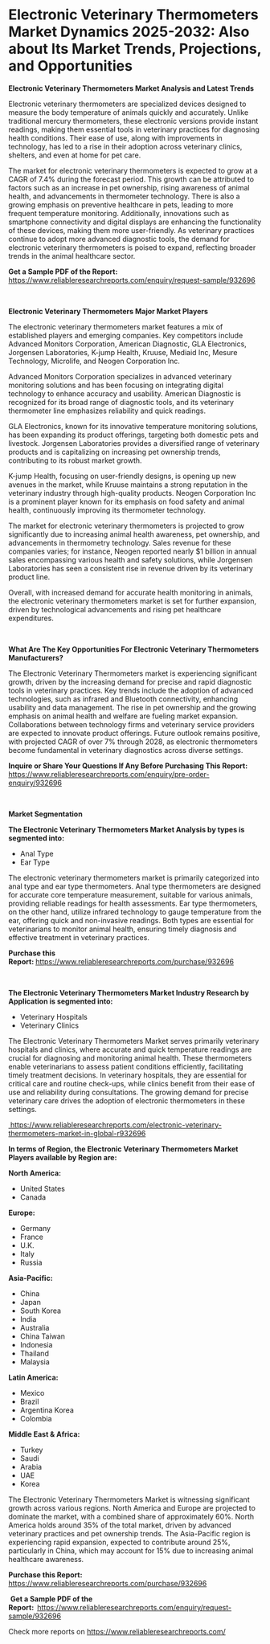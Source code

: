 <p><h1>Electronic Veterinary Thermometers Market Dynamics 2025-2032: Also about Its Market Trends, Projections, and Opportunities</h1></p><p><strong>Electronic Veterinary Thermometers Market Analysis and Latest Trends</strong></p>
<p><p>Electronic veterinary thermometers are specialized devices designed to measure the body temperature of animals quickly and accurately. Unlike traditional mercury thermometers, these electronic versions provide instant readings, making them essential tools in veterinary practices for diagnosing health conditions. Their ease of use, along with improvements in technology, has led to a rise in their adoption across veterinary clinics, shelters, and even at home for pet care.</p><p>The market for electronic veterinary thermometers is expected to grow at a CAGR of 7.4% during the forecast period. This growth can be attributed to factors such as an increase in pet ownership, rising awareness of animal health, and advancements in thermometer technology. There is also a growing emphasis on preventive healthcare in pets, leading to more frequent temperature monitoring. Additionally, innovations such as smartphone connectivity and digital displays are enhancing the functionality of these devices, making them more user-friendly. As veterinary practices continue to adopt more advanced diagnostic tools, the demand for electronic veterinary thermometers is poised to expand, reflecting broader trends in the animal healthcare sector.</p></p>
<p><strong>Get a Sample PDF of the Report:&nbsp;</strong> <a href="https://www.reliableresearchreports.com/enquiry/request-sample/932696?utm_campaign=3016&utm_medium=2&utm_source=Github&utm_content=ia&utm_term=21032025&utm_id=electronic-veterinary-thermometers">https://www.reliableresearchreports.com/enquiry/request-sample/932696</a></p>
<p>&nbsp;</p>
<p><strong>Electronic Veterinary Thermometers Major Market Players</strong></p>
<p><p>The electronic veterinary thermometers market features a mix of established players and emerging companies. Key competitors include Advanced Monitors Corporation, American Diagnostic, GLA Electronics, Jorgensen Laboratories, K-jump Health, Kruuse, Mediaid Inc, Mesure Technology, Microlife, and Neogen Corporation Inc. </p><p>Advanced Monitors Corporation specializes in advanced veterinary monitoring solutions and has been focusing on integrating digital technology to enhance accuracy and usability. American Diagnostic is recognized for its broad range of diagnostic tools, and its veterinary thermometer line emphasizes reliability and quick readings.</p><p>GLA Electronics, known for its innovative temperature monitoring solutions, has been expanding its product offerings, targeting both domestic pets and livestock. Jorgensen Laboratories provides a diversified range of veterinary products and is capitalizing on increasing pet ownership trends, contributing to its robust market growth.</p><p>K-jump Health, focusing on user-friendly designs, is opening up new avenues in the market, while Kruuse maintains a strong reputation in the veterinary industry through high-quality products. Neogen Corporation Inc is a prominent player known for its emphasis on food safety and animal health, continuously improving its thermometer technology.</p><p>The market for electronic veterinary thermometers is projected to grow significantly due to increasing animal health awareness, pet ownership, and advancements in thermometry technology. Sales revenue for these companies varies; for instance, Neogen reported nearly $1 billion in annual sales encompassing various health and safety solutions, while Jorgensen Laboratories has seen a consistent rise in revenue driven by its veterinary product line.</p><p>Overall, with increased demand for accurate health monitoring in animals, the electronic veterinary thermometers market is set for further expansion, driven by technological advancements and rising pet healthcare expenditures.</p></p>
<p>&nbsp;</p>
<p><strong>What Are The Key Opportunities For Electronic Veterinary Thermometers Manufacturers?</strong></p>
<p><p>The Electronic Veterinary Thermometers market is experiencing significant growth, driven by the increasing demand for precise and rapid diagnostic tools in veterinary practices. Key trends include the adoption of advanced technologies, such as infrared and Bluetooth connectivity, enhancing usability and data management. The rise in pet ownership and the growing emphasis on animal health and welfare are fueling market expansion. Collaborations between technology firms and veterinary service providers are expected to innovate product offerings. Future outlook remains positive, with projected CAGR of over 7% through 2028, as electronic thermometers become fundamental in veterinary diagnostics across diverse settings.</p></p>
<p><strong>Inquire or Share Your Questions If Any Before Purchasing This Report:</strong> <a href="https://www.reliableresearchreports.com/enquiry/pre-order-enquiry/932696?utm_campaign=3016&utm_medium=2&utm_source=Github&utm_content=ia&utm_term=21032025&utm_id=electronic-veterinary-thermometers">https://www.reliableresearchreports.com/enquiry/pre-order-enquiry/932696</a></p>
<p>&nbsp;</p>
<p><strong>Market Segmentation</strong></p>
<p><strong>The Electronic Veterinary Thermometers Market Analysis by types is segmented into:</strong></p>
<p><ul><li>Anal Type</li><li>Ear Type</li></ul></p>
<p><p>The electronic veterinary thermometers market is primarily categorized into anal type and ear type thermometers. Anal type thermometers are designed for accurate core temperature measurement, suitable for various animals, providing reliable readings for health assessments. Ear type thermometers, on the other hand, utilize infrared technology to gauge temperature from the ear, offering quick and non-invasive readings. Both types are essential for veterinarians to monitor animal health, ensuring timely diagnosis and effective treatment in veterinary practices.</p></p>
<p><strong>Purchase this Report:&nbsp;</strong><a href="https://www.reliableresearchreports.com/purchase/932696?utm_campaign=3016&utm_medium=2&utm_source=Github&utm_content=ia&utm_term=21032025&utm_id=electronic-veterinary-thermometers">https://www.reliableresearchreports.com/purchase/932696</a></p>
<p>&nbsp;</p>
<p><strong>The Electronic Veterinary Thermometers Market Industry Research by Application is segmented into:</strong></p>
<p><ul><li>Veterinary Hospitals</li><li>Veterinary Clinics</li></ul></p>
<p><p>The Electronic Veterinary Thermometers Market serves primarily veterinary hospitals and clinics, where accurate and quick temperature readings are crucial for diagnosing and monitoring animal health. These thermometers enable veterinarians to assess patient conditions efficiently, facilitating timely treatment decisions. In veterinary hospitals, they are essential for critical care and routine check-ups, while clinics benefit from their ease of use and reliability during consultations. The growing demand for precise veterinary care drives the adoption of electronic thermometers in these settings.</p></p>
<p><a href="https://www.reliableresearchreports.com/electronic-veterinary-thermometers-market-in-global-r932696?utm_campaign=3016&utm_medium=2&utm_source=Github&utm_content=ia&utm_term=21032025&utm_id=electronic-veterinary-thermometers">&nbsp;https://www.reliableresearchreports.com/electronic-veterinary-thermometers-market-in-global-r932696</a></p>
<p><strong>In terms of Region, the Electronic Veterinary Thermometers Market Players available by Region are:</strong></p>
<p>
    <p> <strong> North America: </strong>
        <ul>
            <li>United States</li>
            <li>Canada</li>
        </ul>
        </p> 
    <p> <strong> Europe: </strong>
        <ul>
            <li>Germany</li>
            <li>France</li>
            <li>U.K.</li>
            <li>Italy</li>
            <li>Russia</li>
        </ul>
        </p> 
    <p> <strong> Asia-Pacific: </strong>
        <ul>
            <li>China</li>
            <li>Japan</li>
            <li>South Korea</li>
            <li>India</li>
            <li>Australia</li>
            <li>China Taiwan</li>
            <li>Indonesia</li>
            <li>Thailand</li>
            <li>Malaysia</li>
        </ul>
        </p> 
    <p> <strong> Latin America: </strong>
        <ul>
            <li>Mexico</li>
            <li>Brazil</li>
            <li>Argentina Korea</li>
            <li>Colombia</li>
        </ul>
        </p> 
    <p> <strong> Middle East & Africa: </strong>
        <ul>
            <li>Turkey</li>
            <li>Saudi</li>
            <li>Arabia</li>
            <li>UAE</li>
            <li>Korea</li>
        </ul>
    </p>
    </p>
<p><p>The Electronic Veterinary Thermometers Market is witnessing significant growth across various regions. North America and Europe are projected to dominate the market, with a combined share of approximately 60%. North America holds around 35% of the total market, driven by advanced veterinary practices and pet ownership trends. The Asia-Pacific region is experiencing rapid expansion, expected to contribute around 25%, particularly in China, which may account for 15% due to increasing animal healthcare awareness.</p></p>
<p><strong>Purchase this Report: </strong><a href="https://www.reliableresearchreports.com/purchase/932696?utm_campaign=3016&utm_medium=2&utm_source=Github&utm_content=ia&utm_term=21032025&utm_id=electronic-veterinary-thermometers">https://www.reliableresearchreports.com/purchase/932696</a></p>
<p>&nbsp;<strong>Get a Sample PDF of the Report:&nbsp;&nbsp;</strong><a href="https://www.reliableresearchreports.com/enquiry/request-sample/932696?utm_campaign=3016&utm_medium=2&utm_source=Github&utm_content=ia&utm_term=21032025&utm_id=electronic-veterinary-thermometers">https://www.reliableresearchreports.com/enquiry/request-sample/932696</a></p>
<p><strong></strong></p>
<p>Check more reports on <a href="https://www.reliableresearchreports.com/?utm_campaign=3016&utm_medium=2&utm_source=Github&utm_content=ia&utm_term=21032025&utm_id=electronic-veterinary-thermometers">https://www.reliableresearchreports.com/</a></p>